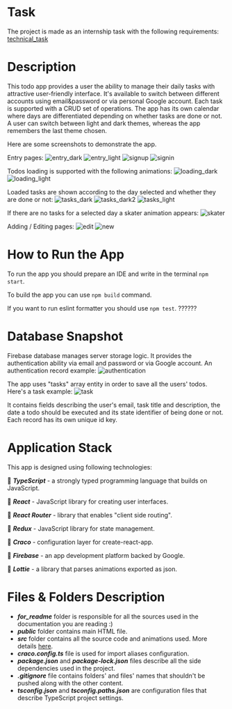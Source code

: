 # Task

The project is made as an internship task with the following requirements:
[technical_task](https://github.com/hannakot62/Innowise-Lab-Internship-Level-1-Clever-to-do-list/blob/main/for_readme/task.pdf)

# Description
This todo app provides a user the ability to manage their daily tasks with attractive user-friendly interface. It's available to switch  between different accounts using email&password or via personal Google account. Each task is supported with a CRUD set of operations. The app has its own calendar where days are differentiated depending on whether tasks are done or not. A user can switch between light and dark themes, whereas the app remembers the last theme chosen.


Here are some screenshots to demonstrate the app. 

Entry pages:
![entry_dark](https://raw.githubusercontent.com/hannakot62/Innowise-Lab-Internship-Level-1-Clever-to-do-list/main/for_readme/entry%20dark.jpg "entry_dark")
![entry_light](https://raw.githubusercontent.com/hannakot62/Innowise-Lab-Internship-Level-1-Clever-to-do-list/main/for_readme/entry%20light.jpg "entry_light")
![signup](https://raw.githubusercontent.com/hannakot62/Innowise-Lab-Internship-Level-1-Clever-to-do-list/main/for_readme/signup.jpg "signup")
![signin](https://raw.githubusercontent.com/hannakot62/Innowise-Lab-Internship-Level-1-Clever-to-do-list/main/for_readme/signin.jpg "signin")

Todos loading is supported with the following animations:
![loading_dark](https://raw.githubusercontent.com/hannakot62/Innowise-Lab-Internship-Level-1-Clever-to-do-list/main/for_readme/loading%20dark'.jpg "loading_dark")
![loading_light](https://raw.githubusercontent.com/hannakot62/Innowise-Lab-Internship-Level-1-Clever-to-do-list/main/for_readme/loading%20light.jpg "loading_light")

Loaded tasks are shown according to the day selected and whether they are done or not:
![tasks_dark](https://raw.githubusercontent.com/hannakot62/Innowise-Lab-Internship-Level-1-Clever-to-do-list/main/for_readme/tasks%20dark%20undone.jpg "tasks_dark")
![tasks_dark2](https://raw.githubusercontent.com/hannakot62/Innowise-Lab-Internship-Level-1-Clever-to-do-list/main/for_readme/tasks%20dark.jpg "tasks-dark2")
![tasks_light](https://raw.githubusercontent.com/hannakot62/Innowise-Lab-Internship-Level-1-Clever-to-do-list/main/for_readme/tasks%20light.jpg "tasks_light")

If there are no tasks for a selected day a skater animation appears:
![skater](https://raw.githubusercontent.com/hannakot62/Innowise-Lab-Internship-Level-1-Clever-to-do-list/main/for_readme/chill%20light.jpg "skater")


Adding / Editing pages:
![edit](https://raw.githubusercontent.com/hannakot62/Innowise-Lab-Internship-Level-1-Clever-to-do-list/main/for_readme/edit.jpg "edit")
![new](https://raw.githubusercontent.com/hannakot62/Innowise-Lab-Internship-Level-1-Clever-to-do-list/main/for_readme/new.jpg "new")

# How to Run the App

To run the app you should prepare an IDE and write in the terminal `npm start`.

To build the app you can use `npm build` command.

If you want to run eslint formatter you should use `npm test`. ??????


# Database Snapshot

Firebase database manages server storage logic. 
It provides the authentication ability via email and password or via Google account.
An authentication record example:
![authentication](https://raw.githubusercontent.com/hannakot62/Innowise-Lab-Internship-Level-1-Clever-to-do-list/65d86450861310cf17412846f9e7f21eee39ab34/for_readme/auth.jpg "authentication")

The app uses "tasks" array entity in order to save all the users' todos.
Here's a task example:
![task](https://raw.githubusercontent.com/hannakot62/Innowise-Lab-Internship-Level-1-Clever-to-do-list/65d86450861310cf17412846f9e7f21eee39ab34/for_readme/db_snapshot.jpg "task")

It contains fields describing the user's email, task title and description, the date a todo should be executed and its state identifier of being done or not.
Each record has its own unique id key.


# Application Stack
This app is designed using following technologies:

:gem: **_TypeScript_** - a strongly typed programming language that builds on JavaScript.

:gem: **_React_**  - JavaScript library for creating user interfaces.

:gem: **_React Router_** - library that enables "client side routing".

:gem: **_Redux_** - JavaScript library for state management.

:gem: **_Craco_** - configuration layer for create-react-app.

:gem: **_Firebase_** - an app development platform backed by Google.

:gem: **_Lottie_** - a library that parses animations exported as json.


# Files & Folders Description
 - **_for_readme_** folder is responsible for all the sources used in the documentation you are reading :)
 - **_public_** folder contains main HTML file.
 - **_src_** folder contains all the source code and animations used. More details [here]().
 - **_craco.config.ts_** file is used for import aliases configuration.
 - **_package.json_** and **_package-lock.json_** files describe all the side dependencies used in the project.
 - **_.gitignore_** file contains folders' and files' names that shouldn't be pushed along with the other content.
 - **_tsconfig.json_** and **_tsconfig.paths.json_** are configuration files that describe TypeScript project settings.
